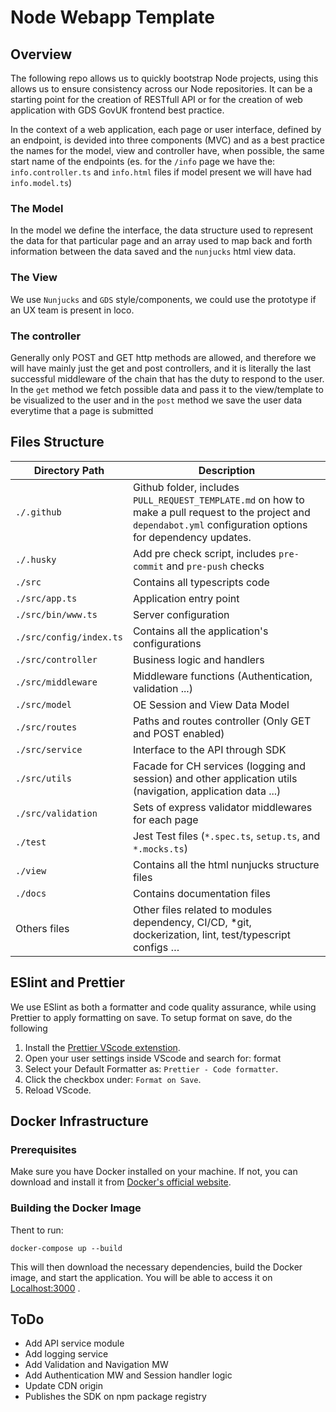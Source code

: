 # Node Webapp Template

## Overview

The following repo allows us to quickly bootstrap Node projects, using this allows us to ensure consistency across our Node repositories. It can be a starting point for the creation of RESTfull API ​or for the creation of web application with GDS GovUK frontend best practice.

In the context of a web application, each page or user interface, defined by an endpoint, is devided into three components (MVC) and as a best practice the names for the model, view and controller have, when possible, the same start name of the endpoints (es. for the `/info` page we have the: `info.controller.ts` and `info.html` files if model present we will have had `info.model.ts`)

### The Model

In the model we define the interface, the data structure used to represent the data for that particular page and an array used to map back and forth information between the data saved and the `nunjucks` html view data.

### The View

We use `Nunjucks` and `GDS` style/components, we could use the prototype if an UX team is present in loco.

### The controller

Generally only POST and GET http methods are allowed, and therefore we will have mainly just the get and post controllers, and it is literally the last successful middleware of the chain that has the duty to respond to the user.
In the `get` method we fetch possible data and pass it to the view/template to be visualized to the user and in the `post` method we save the user data everytime that a page is submitted

## Files Structure

Directory Path | Description
--- | ---
`./.github` | Github folder, includes `PULL_REQUEST_TEMPLATE.md` on how to make a pull request to the project and `dependabot.yml` configuration options for dependency updates.
`./.husky` | Add pre check script, includes `pre-commit` and `pre-push` checks
`./src` | Contains all typescripts code
`./src/app.ts` | Application entry point
`./src/bin/www.ts` | Server configuration
`./src/config/index.ts` | Contains all the application's configurations
`./src/controller` | Business logic and handlers
`./src/middleware` | Middleware functions (Authentication, validation ...)
`./src/model` | OE Session and View Data Model
`./src/routes` | Paths and routes controller (Only GET and POST enabled)
`./src/service` | Interface to the API through SDK
`./src/utils` | Facade for CH services (logging and session) and other application utils (navigation, application data ...)
`./src/validation` | Sets of express validator middlewares for each page
`./test` | Jest Test files (`*.spec.ts`, `setup.ts`, and `*.mocks.ts`)
`./view` | Contains all the html nunjucks structure files
`./docs` | Contains documentation files
Others files | Other files related to modules dependency, CI/CD, *git, dockerization, lint, test/typescript configs …

## ESlint and Prettier

We use ESlint as both a formatter and code quality assurance, while using Prettier to apply formatting on save. To setup format on save, do the following

1. Install the [Prettier VScode extenstion](https://marketplace.visualstudio.com/items?itemName=esbenp.prettier-vscode).
2. Open your user settings inside VScode and search for: format
3. Select your Default Formatter as: `Prettier - Code formatter`.
4. Click the checkbox under: `Format on Save`.
5. Reload VScode.


## Docker Infrastructure

### Prerequisites

Make sure you have Docker installed on your machine. If not, you can download and install it from [Docker's official website](https://www.docker.com/get-started).

### Building the Docker Image
 Thent to run:

    docker-compose up --build

This will then download the necessary dependencies, build the Docker image, and start the application.
You will be able to access it on [Localhost:3000](localhost:3000) .


## ToDo

- Add API service module
- Add logging service
- Add Validation and Navigation MW
- Add Authentication MW and Session handler logic
- Update CDN origin
- Publishes the SDK on npm package registry
